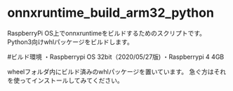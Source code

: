 # onnxruntime_build_arm32_python

RaspberryPi OS上でonnxruntimeをビルドするためのスクリプトです。
Python3向けwhlパッケージをビルドします。

#ビルド環境
・Raspberrypi OS 32bit（2020/05/27版)
・Raspberrypi 4 4GB

wheelフォルダ内にビルド済みのwhlパッケージを置いています。
急ぐ方はそれを使ってインストールしてみてください。
